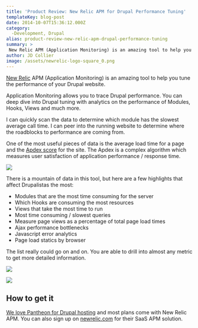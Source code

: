```yaml
---
title: 'Product Review: New Relic APM for Drupal Performance Tuning'
templateKey: blog-post
date: 2014-10-07T15:36:12.000Z
category: 
  -Development, Drupal
alias: product-review-new-relic-apm-drupal-performance-tuning
summary: > 
 New Relic APM (Application Monitoring) is an amazing tool to help you tune the performance of your Drupal website.
author: JD Collier
image: /assets/newrelic-logo-square_0.png
---
```


[New Relic](http://newrelic.com/) APM (Application Monitoring) is an amazing tool to help you tune the performance of your Drupal website.

Application Monitoring allows you to trace Drupal performance. You can deep dive into Drupal tuning with analytics on the performance of Modules, Hooks, Views and much more.

I can quickly scan the data to determine which module has the slowest average call time. I can peer into the running website to determine where the roadblocks to performance are coming from.

One of the most useful pieces of data is the average load time for a page and the [Apdex score](https://en.wikipedia.org/wiki/Apdex) for the site. The Apdex is a complex algorithm which measures user satisfaction of application performance / response time.

![](/assets/screenshot_2014-10-07_10.35.22.png)

There is a mountain of data in this tool, but here are a few highlights that affect Drupalistas the most:

*   Modules that are the most time consuming for the server
*   Which Hooks are consuming the most resources
*   Views that take the most time to run
*   Most time consuming / slowest queries
*   Measure page views as a percentage of total page load times
*   Ajax performance bottlenecks
*   Javascript error analytics
*   Page load statics by browser

The list really could go on and on. You are able to drill into almost any metric to get more detailed information.

![](/assets/screenshot_2014-10-07_09.57.58.png)

![](/assets/screenshot_2014-10-07_10.15.43_0.png)

How to get it
-------------

[We love Pantheon for Drupal hosting](/blog/02/25/2014/why-i-love-pantheon-drupal-hosting) and most plans come with New Relic APM. You can also sign up on [newrelic.com](http://newrelic.com/) for their SaaS APM solution.